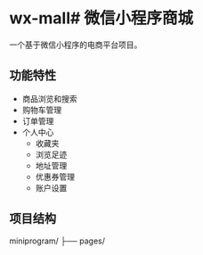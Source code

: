 # wx-mall# 微信小程序商城

一个基于微信小程序的电商平台项目。

## 功能特性

- 商品浏览和搜索
- 购物车管理
- 订单管理
- 个人中心
  - 收藏夹
  - 浏览足迹
  - 地址管理
  - 优惠券管理
  - 账户设置

## 项目结构

miniprogram/
├── pages/